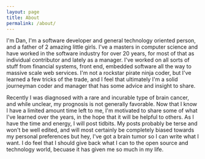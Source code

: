 ```yaml
---
layout: page
title: About
permalink: /about/
---
```


I'm Dan, I'm a software developer and general technology oriented person, and a father of 2 amazing little girls. I've a masters in computer science and have worked in the software industry for over 20 years, for most of that as individual contributor and lately as a manager. I've worked on all sorts of stuff from financial systems, front end, embedded software all the way to massive scale web services. I'm not a rockstar pirate ninja coder, but I've learned a few tricks of the trade, and I feel that ultimately I'm a solid journeyman coder and manager that has some advice and insight to share.

Recently I was diagnosed with a rare and incurable type of brain cancer, and while unclear, my prognosis is not generally favorable. Now that I know I have a limited amount time left to me, I'm motivated to share some of what I've learned over the years, in the hope that it will be helpful to others. As I have the time and energy, I will post tidbits. My posts probably be terse and won't be well edited, and will most certainly be completely biased towards my personal preferences but hey, I've got a brain tumor so I can write what I want. I do feel that I should give back what I can to the open source and technology world, becuase it has given me so much in my life.

